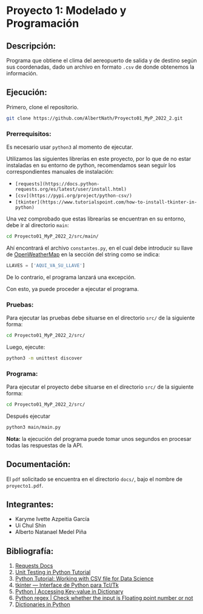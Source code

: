 # Proyecto 1: Modelado y Programación 

## Descripción:
Programa que obtiene el clima del aereopuerto de salida y de destino según sus coordenadas, dado 
un archivo en formato `.csv` de donde obtenemos la información. 

## Ejecución:
Primero, clone el repositorio.

``` sh
git clone https://github.com/AlbertNath/Proyecto01_MyP_2022_2.git
```

### Prerrequisitos:
Es necesario usar `python3` al momento de ejecutar.

Utilizamos las siguientes librerías en este proyecto, por lo que de no estar instaladas en su 
entorno de python, recomendamos sean seguir los correspondientes manuales de instalación:
- `[requests](https://docs.python-requests.org/es/latest/user/install.html)`
- `[csv](https://pypi.org/project/python-csv/)`
- `[tkinter](https://www.tutorialspoint.com/how-to-install-tkinter-in-python)`

Una vez comprobado que estas librearías se encuentran en su entorno, debe ir al directorio 
`main`: 

``` sh
cd Proyecto01_MyP_2022_2/src/main/
```

Ahí encontrará el archivo `constantes.py`, en el cual debe introducir su llave de 
[OpenWeatherMap](https://openweathermap.org/) en la sección del string como se indica:

``` python
LLAVES = ['AQUI_VA_SU_LLAVE']
```

De lo contrario, el programa lanzará una excepción.

Con esto, ya puede proceder a ejecutar el programa.

### Pruebas: 
Para ejecutar las pruebas debe situarse en el directorio `src/` de la siguiente forma: 

```sh
cd Proyecto01_MyP_2022_2/src/
```

Luego, ejecute: 

``` sh
python3 -m unittest discover 
```

### Programa:
Para ejecutar el proyecto debe situarse en el directorio `src/` de la siguiente forma: 

```sh
cd Proyecto01_MyP_2022_2/src/
```

Después ejecutar

``` sh
python3 main/main.py
```

**Nota:** la ejecución del programa puede tomar unos segundos en procesar todas las respuestas de 
la API. 

## Documentación: 
El `pdf` solicitado se encuentra en el directorio `docs/`, bajo el nombre de `proyecto1.pdf`.

## Integrantes: 

- Karyme Ivette Azpeitia García
- Ui Chul Shin
- Alberto Natanael Medel Piña

## Bibliografía: 

1. [Requests Docs](https://docs.python-requests.org/en/latest/user/quickstart/)
1. [Unit Testing in Python Tutorial](https://www.datacamp.com/community/tutorials/unit-testing-python)
1. [Python Tutorial: Working with CSV file for Data Science](https://discord.com/channels/800826113906835474/800826113906835476/951709877401710653)
1. [tkinter — Interface de Python para Tcl/Tk](https://docs.python.org/es/3/library/tkinter.html)
1. [Python | Accessing Key-value in Dictionary ](https://discord.com/channels/800826113906835474/800826113906835476/951709366275407922)
1. [Python regex | Check whether the input is Floating point number or not](https://www.geeksforgeeks.org/python-regex-check-whether-the-input-is-floating-point-number-or-not/)
1. [Dictionaries in Python](https://realpython.com/python-dicts/)
